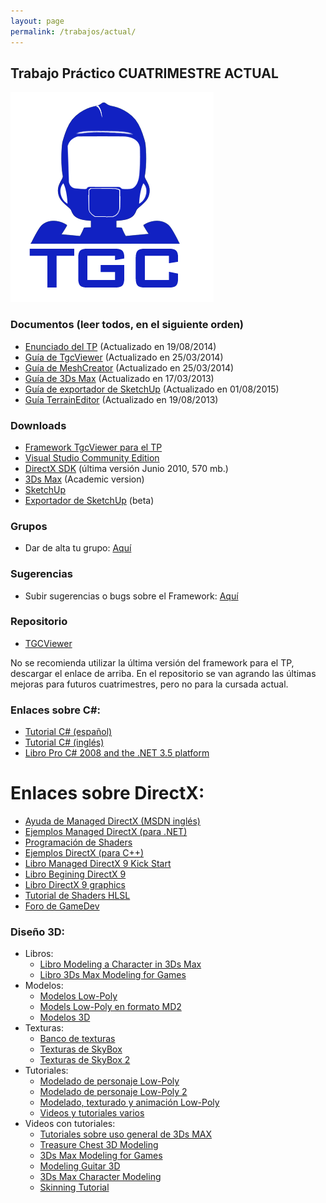 ```yaml
---
layout: page
permalink: /trabajos/actual/
---
```

## Trabajo Práctico CUATRIMESTRE ACTUAL

![Logo](/images/robotgc.png)

### Documentos (leer todos, en el siguiente orden)

* [Enunciado del TP](https://drive.google.com/file/d/0B-mVMTBAay-gUlhfRV9kSndFSDQ/edit?usp=sharing) (Actualizado en 19/08/2014)
* [Guía de TgcViewer](https://drive.google.com/file/d/0B-mVMTBAay-gRWNOdTZ5N0dqbTQ/edit?usp=sharing) (Actualizado en 25/03/2014)
* [Guía de MeshCreator](https://drive.google.com/file/d/0B-mVMTBAay-gMnBGMFJFdnQ3WTg/edit?usp=sharing) (Actualizado en 25/03/2014)
* [Guía de 3Ds Max](https://docs.google.com/file/d/0B-mVMTBAay-gY1ZkejFCeFdkMlU/edit?usp=sharing) (Actualizado en 17/03/2013)
* [Guía de exportador de SketchUp](https://drive.google.com/file/d/0BxUJZewaWJ7mTkluTjI0ZEMzTTg/view?usp=sharing) (Actualizado en 01/08/2015)
* [Guía TerrainEditor](https://docs.google.com/file/d/0B-mVMTBAay-gMC13dWNCemtSeUU/edit?usp=sharing) (Actualizado en 19/08/2013)

### Downloads

* [Framework TgcViewer para el TP](https://github.com/tgc-utn/tgc-viewer/releases/tag/v1.0.1)
* [Visual Studio Community Edition](https://www.visualstudio.com/es-ar/products/visual-studio-community-vs)
* [DirectX SDK](http://www.microsoft.com/download/en/details.aspx?displaylang=en&id=6812) (última versión Junio 2010, 570 mb.)
* [3Ds Max](http://www.autodesk.com/education/free-software/3ds-max) (Academic version)
* [SketchUp](http://www.sketchup.com/)
* [Exportador de SketchUp](https://drive.google.com/file/d/0BxUJZewaWJ7mWk5wLTIzcUZJSWc/view?usp=sharing) (beta)

### Grupos

* Dar de alta tu grupo: [Aquí](https://docs.google.com/forms/d/1MX3tvmLXd8n09fUYfDrQJAQeDadmYAp6Yy1-1MxJuIk/viewform)

### Sugerencias

* Subir sugerencias o bugs sobre el Framework: [Aquí](https://github.com/tgc-utn/tgc-viewer/issues)

### Repositorio

* [TGCViewer](https://github.com/tgc-utn/tgc-viewer)

No se recomienda utilizar la última versión del framework para el TP, descargar el enlace de arriba. En el repositorio se van agrando las últimas mejoras para futuros cuatrimestres, pero no para la cursada actual.

### Enlaces sobre C#:

* [Tutorial C# (español)](http://www.devjoker.com/asp/indice_contenido.aspx?co_grupo=TUCS)
* [Tutorial C# (inglés)](http://www.java2s.com/Tutorial/CSharp/CatalogCSharp.htm)
* [Libro Pro C# 2008 and the .NET 3.5 platform](http://books.google.com/books?id=VGT1_UJzjM0C&printsec=frontcover&dq=c%23+pro&hl=es&ei=r4VgTKCfHYK78gb45py2DQ&sa=X&oi=book_result&ct=result&resnum=1&ved=0CCsQ6AEwAA#v=onepage&q&f=false)

# Enlaces sobre DirectX:

* [Ayuda de Managed DirectX (MSDN inglés)](http://msdn.microsoft.com/en-us/library/bb318658%28VS.85%29.aspx)
* [Ejemplos Managed DirectX (para .NET)](http://www.mdxinfo.com/tutorials.php)
* [Programación de Shaders](http://msdn.microsoft.com/en-us/library/bb944006%28v=VS.85%29.aspx)
* [Ejemplos DirectX (para C++)](http://www.codesampler.com/dx9src.htm)
* [Libro Managed DirectX 9 Kick Start](http://books.google.com.ar/books?id=8Y4VrGBtGM8C&dq=Managed+DirectX+9+Kick+Start&printsec=frontcover&source=bn&hl=es&ei=MwNWTPuBHsKB8gb0nYyTBQ&sa=X&oi=book_result&ct=result&resnum=4&ved=0CC8Q6AEwAw#v=onepage&q&f=false)
* [Libro Begining DirectX 9](http://books.google.com.ar/books?id=n0hcRvDniVQC&printsec=frontcover&dq=Beginning+DirectX+9&hl=es&ei=jwZWTLihAsKB8gadm4yTBQ&sa=X&oi=book_result&ct=result&resnum=1&ved=0CCcQ6AEwAA#v=onepage&q&f=false)
* [Libro DirectX 9 graphics](http://books.google.com/books?id=CE-nxZ2JfS8C&printsec=frontcover&dq=directx+9&hl=es&ei=vYRgTMW4OMO88ga5irHCDQ&sa=X&oi=book_result&ct=result&resnum=2&ved=0CC0Q6AEwAQ#v=onepage&q&f=false)
* [Tutorial de Shaders HLSL](http://rbwhitaker.wikidot.com/hlsl-tutorials)
* [Foro de GameDev](http://www.gamedev.net/index)

### Diseño 3D:

* Libros:
  * [Libro Modeling a Character in 3Ds Max](http://books.google.com.ar/books?id=w_KLe1AylhEC&printsec=frontcover&dq=3d+max+character&hl=es&ei=hAdWTNOVFIK78gbazaHABA&sa=X&oi=book_result&ct=result&resnum=1&ved=0CC8Q6AEwAA#v=onepage&q=3d%20max%20character&f=false)
  * [Libro 3Ds Max Modeling for Games](http://books.google.com.ar/books?id=G7cgPVJ06nMC&printsec=frontcover&dq=3d+max+character&hl=es&ei=hAdWTNOVFIK78gbazaHABA&sa=X&oi=book_result&ct=result&resnum=2&ved=0CDQQ6AEwAQ#v=onepage&q=3d%20max%20character&f=false)
* Modelos:
  * [Modelos Low-Poly](http://www.3d-animation.com.ar/free_3d_models_index.php)
  * [Models Low-Poly en formato MD2](http://www.md2.sitters-electronics.nl/)
  * [Modelos 3D](http://www.creativecrash.com/3dmodels)
* Texturas:
  * [Banco de texturas](http://www.cgtextures.com/)
  * [Texturas de SkyBox](http://www.hazelwhorley.com/textures.html)
  * [Texturas de SkyBox 2](http://www.custommapmakers.org/skyboxes.php)
* Tutoriales:
  * [Modelado de personaje Low-Poly](http://www.3dtotal.com/team/Tutorials_3/low_poly_character/low_poly_01.php)
  * [Modelado de personaje Low-Poly 2](http://www.3dtotal.com/team/Tutorials/discmage/discmage1.php)
  * [Modelado, texturado y animación Low-Poly](http://www.3dk.org/tutorial/Modeling-Texturing-and-Animating-low-poly-Lara-Croft-in-3ds-max-Part-I-.html)
  * [Videos y tutoriales varios](http://www.poopinmymouth.com/tutorial/tutorial.htm)
* Videos con tutoriales:
  * [Tutoriales sobre uso general de 3Ds MAX](http://www.youtube.com/view_play_list?p=A12BF2F8CC489A50)
  * [Treasure Chest 3D Modeling](http://www.youtube.com/watch?v=EP-hC31eCYw)
  * [3Ds Max Modeling for Games](http://www.youtube.com/watch?v=zA3zngtUbsU)
  * [Modeling Guitar 3D](http://www.youtube.com/watch?v=FjEBueXCBNQ)
  * [3Ds Max Character Modeling](http://www.youtube.com/watch?v=1NWHUOvo69w&feature=related)
  * [Skinning Tutorial](http://www.youtube.com/watch?v=gcHeHv3i7oY)
